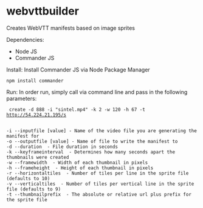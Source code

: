 webvttbuilder
=============

Creates WebVTT manifests based on image sprites

Dependencies:
- Node JS
- Commander JS


Install:
Install Commander JS via Node Package Manager

<code>npm install commander</code>

Run:
In order run, simply call via command line and pass in the following parameters:

<code> create -d 888 -i "sintel.mp4"  -k 2 -w 120 -h 67 -t http://54.224.21.195/s</code>

<code>
-i --inputfile [value] - Name of the video file you are generating the manifest for
-o --outputfile [value] - Name of file to write the manifest to
-d --duration <n> - File duration in seconds
-k --keyframeinterval <n> - Determines how many seconds apart the thumbnails were created
-w --framewidth <n> - Width of each thumbnail in pixels
-h --frameheight <n> - Height of each thumbnail in pixels
-r --horizontaltiles <n> - Number of tiles per line in the sprite file (defaults to 10)
-v --verticaltiles <n> - Number of tiles per vertical line in the sprite file (defaults to 9)
-t --thumbnailprefix <n> - The absolute or relative url plus prefix for the sprite file
</code>

